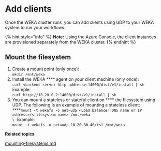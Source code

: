 # Add clients

Once the WEKA cluster runs, you can add clients using UDP to your WEKA system to run your workflows.

{% hint style="info" %}
**Note:** Using the Azure Console, the client instances are provisioned separately from the WEKA cluster.
{% endhint %}

## Mount the filesystem

1. Create a mount point (only once):\
   `mkdir /mnt/weka`
2. Install the WEKA **** agent on your client machine (only once):\
   `curl <backend server http address>:14000/dist/v1/install | sh`\
   Example:\
   `curl http://10.20.0.2:14000/dist/v1/install | sh`
3. You can mount a stateless or stateful client on **** the filesystem using UDP. The following is an example of mounting a stateless client: \
   ****`mount -t wekafs -o net=udp <Load balancer DNS name or IP address>/<filesystem name> /mnt/weka`\
   ``\
   ``Example:\
   `mount -t wekafs -o net=udp 10.20.30.40/fs1 /mnt/weka`



**Related topics**

[mounting-filesystems.md](../../fs/mounting-filesystems.md "mention")
